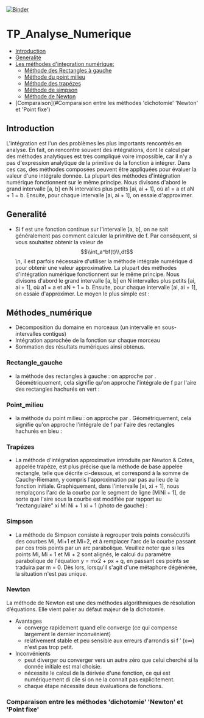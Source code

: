 [![Binder](https://mybinder.org/badge_logo.svg)](https://mybinder.org/v2/gh/ryhaab/TP_Analyse_Numerique/main)
# TP_Analyse_Numerique
 - [Introduction](#Introduction)
- [Generalité](#Generalité)
- [Les méthodes d'integration numérique:](#Méthodes_numérique)
  - [Méthode des Rectangles à gauche](#Rectangle_gauche)
  - [Méthode du point milieu](#Point_milieu)
  - [Méthode des trapézes](#Trapézes)
  - [Méthode de simpson](#Simpson)
  - [Méthode de Newton](#Newton)
- [Comparaison](#Comparaison entre les méthodes 'dichotomie' 'Newton' et 'Point fixe')
 
## Introduction
L'intégration est l'un des problèmes les plus importants rencontrés en analyse. En fait, on rencontre souvent des intégrations, dont le calcul par des méthodes analytiques est très compliqué voire impossible, car il n'y a pas d'expression analytique de la primitive de la fonction à intégrer. Dans ces cas, des méthodes composées peuvent être appliquées pour évaluer la valeur d'une intégrale donnée. La plupart des méthodes d'intégration numérique fonctionnent sur le même principe. Nous divisons d'abord le grand intervalle [a, b] en N intervalles plus petits [ai, ai + 1], où a1 = a et aN + 1 = b. Ensuite, pour chaque intervalle [ai, ai + 1], on essaie d'approximer.
## Generalité
- Si f est une fonction continue sur l'intervalle [a, b], on ne sait généralement pas comment calculer la primitive de f. Par conséquent, si vous souhaitez obtenir la valeur de $$\\int_a^bf(t)\\,dt$$\n, il est parfois nécessaire d'utiliser la méthode intégrale numérique d pour obtenir une valeur approximative. La plupart des méthodes d'intégration numérique fonctionnent sur le même principe. Nous divisons d'abord le grand intervalle [a, b] en N intervalles plus petits [ai, ai + 1], où a1 = a et aN + 1 = b. Ensuite, pour chaque intervalle [ai, ai + 1], on essaie d'approximer. Le moyen le plus simple est :
## Méthodes_numérique
- Décomposition du domaine en morceaux (un intervalle en sous-intervalles contigus)
- Intégration approchée de la fonction sur chaque morceau 
- Sommation des résultats numériques ainsi obtenus.
### Rectangle_gauche
- la méthode des rectangles à gauche : on approche par . Géométriquement, cela signifie qu'on approche l'intégrale de f par l'aire des rectangles hachurés en vert :
### Point_milieu
- la méthode du point milieu : on approche par . Géométriquement, cela signifie qu'on approche l'intégrale de f par l'aire des rectangles hachurés en bleu :
### Trapézes
- La méthode d'intégration approximative introduite par Newton & Cotes, appelée trapèze, est plus précise que la méthode de base appelée rectangle, telle que décrite ci-dessous, et correspond à la somme de Cauchy-Riemann, y compris l'approximation par pas au lieu de la fonction initiale. Graphiquement, dans l'intervalle [xi, xi + 1], nous remplaçons l'arc de la courbe par le segment de ligne [MiNi + 1], de sorte que l'aire sous la courbe est modifiée par rapport au "rectangulaire" xi Mi Ni + 1 xi + 1 (photo de gauche) :
### Simpson
- La méthode de Simpson consiste à regrouper trois points consécutifs des courbes Mi, Mi+1 et Mi+2, et à remplacer l'arc de la courbe passant par ces trois points par un arc parabolique. Veuillez noter que si les points Mi, Mi + 1 et Mi + 2 sont alignés, le calcul du paramètre parabolique de l'équation y = mx2 + px + q, en passant ces points se traduira par m = 0. Dès lors, lorsqu'il s'agit d'une métaphore dégénérée, la situation n'est pas unique.
### Newton
La méthode de Newton est une des méthodes algorithmiques de résolution d’équations. Elle vient palier au défaut majeur de la dichotomie.
- Avantages
  - converge rapidement quand elle converge (ce qui compense largement le dernier inconvénient)
  - relativement stable et peu sensible aux erreurs d'arrondis si f ′ (x∞) n'est pas trop petit.  
- Inconvénients
  - peut diverger ou converger vers un autre zéro que celui cherché si la donnée initiale est mal choisie.
  - nécessite le calcul de la dérivée d'une fonction, ce qui est numériquement di cile si on ne la connait pas explicitement.
  - chaque étape nécessite deux évaluations de fonctions.   
 ### Comparaison entre les méthodes 'dichotomie' 'Newton' et 'Point fixe'
         

